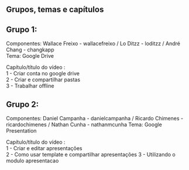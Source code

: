 Grupos, temas e capítulos
--------------------------
Grupo 1:   
---------  
Componentes: Wallace Freixo - wallacefreixo / Lo Ditzz - loditzz / André Chang - changkapp  
Tema: Google Drive  

Capítulo/título do vídeo :  
1 - Criar conta no google drive  
2 - Criar e compartilhar pastas  
3 - Trabalhar offline  

Grupo 2:   
---------  
Componentes: Daniel Campanha - danielcampanha / Ricardo Chimenes - ricardochimenes / Nathan Cunha - nathanmcunha
Tema: Google Presentation

Capítulo/título do vídeo :  
1 - Criar e editar apresentações    
2 - Como usar template e compartilhar apresentações 
3 - Utilizando o modulo apresentacao 


